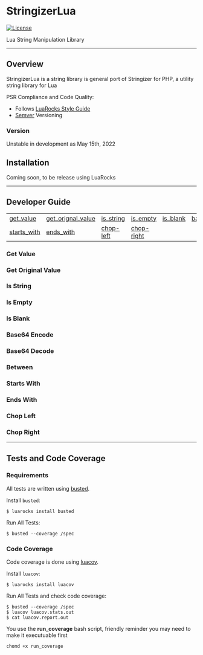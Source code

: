 # StringizerLua

[![License](http://img.shields.io/badge/License-MIT-brightgreen.svg)](LICENSE.md)

Lua String Manipulation Library

---

## Overview

StringizerLua is a string library is general port of Stringizer for PHP, a utility string library for Lua

PSR Compliance and Code Quality:
* Follows [LuaRocks Style Guide](https://github.com/luarocks/lua-style-guide)
* [Semver](http://semver.org/) Versioning


### Version
Unstable in development as May 15th, 2022

## Installation
Coming soon, to be release using LuaRocks

---

## Developer Guide

<table>
    <tr>
        <td><a href="#get-value">get_value</a></td>
        <td><a href="#get-original-value">get_orignal_value</a></td>
        <td><a href="#is-string">is_string</a></td>
        <td><a href="#is-empty">is_empty</a></td>
        <td><a href="#is-blank">is_blank</a></td>
        <td><a href="#base64-encode">base64_encode</a></td>
        <td><a href="#base64-decode">base64_decode</a></td>
        <td><a href="#between">between</a></td>
    </tr>
      <tr>
        <td><a href="#starts-with">starts_with</a></td>
        <td><a href="#ends-with">ends_with</a></td>
        <td><a href="#chop-left">chop-left</a></td>
        <td><a href="#chop-right">chop-right</a></td>
        <td><a href="#"></a></td>
        <td><a href="#"></a></td>
        <td><a href="#"></a></td>
        <td><a href="#b"></a></td>
    </tr>
</table>  

### Get Value

### Get Original Value

### Is String

### Is Empty

### Is Blank

### Base64 Encode

### Base64 Decode

### Between

### Starts With

### Ends With

### Chop Left

### Chop Right

---

## Tests and Code Coverage

### Requirements

All tests are written using [busted](http://olivinelabs.com/busted/ "Busted home page").

Install `busted`:

	$ luarocks install busted

Run All Tests:

	$ busted --coverage /spec

### Code Coverage

Code coverage is done using [luacov](http://luacov.luaforge.net/).

Install `luacov`:

	$ luarocks install luacov

Run All Tests and check code coverage:

	$ busted --coverage /spec
	$ luacov luacov.stats.out
	$ cat luacov.report.out
    
You use the **run_coverage** bash script, friendly reminder you may need to make it executuable first
```
chomd +x run_coverage
```
